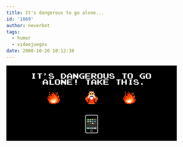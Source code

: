 ```yaml
---
title: It's dangerous to go alone...
id: '1069'
author: neverbot
tags:
  - humor
  - videojuegos
date: 2008-10-26 10:12:38
---
```


![Zelda](./its-dangerous-to-go-alone/zelda_dangerous.png "Zelda")